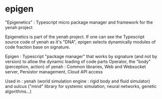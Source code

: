 # epigen
"Epigenetics" : Typescript micro package manager and framework for the yenah project

Epigenetics is part of the yenah project. If one can see the Typescript source code of yenah as it's "DNA", epigen selects dynamically modules of code fraction base on signature.

Epigen : Typescript "package manager" that works by signature (and not by version) to allow the dynamic loading of code parts
Operator, the "body" (perception, action) of yenah : Common libraries, Web and Websocket server, Persistor management, Cloud API access

Used in : yenah (world simulation engine : rigid body and fluid simulator) and sulcus ("mind" library for systemic simulation, neural networks, genetic algorithms...)
